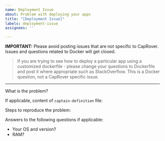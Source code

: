 ```yaml
---
name: Deployment Issue
about: Problem with deploying your apps
title: "[Deployment Issue]"
labels: deployment-issue
assignees: ''

---
```


**IMPORTANT:** Please avoid posting issues that are not specific to CapRover. Issues and questions related to Docker will get closed.

> If you are trying to see how to deploy a particular app using a customized dockerfile - please change your questions to Dockerfile and post it where appropriate such as StackOverflow. This is a Docker question, not a CapRover specific issue.

--------------------------------------------------------------------------

What is the problem?



If applicable, content of `captain-definition` file:



Steps to reproduce the problem:



Answers to the following questions if applicable:
- Your OS and version?
- RAM?

